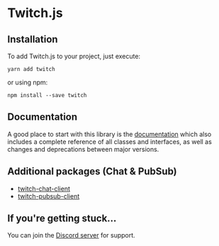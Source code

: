 # Twitch.js

## Installation

To add Twitch.js to your project, just execute:

	yarn add twitch

or using npm:

	npm install --save twitch

## Documentation

A good place to start with this library is the [documentation](https://d-fischer.github.io/twitch)
which also includes a complete reference of all classes and interfaces, as well as changes and deprecations between major versions.

## Additional packages (Chat & PubSub)

- [twitch-chat-client](https://d-fischer.github.io/twitch-chat-client)
- [twitch-pubsub-client](https://d-fischer.github.io/twitch-pubsub-client)

## If you're getting stuck...

You can join the [Discord server](https://discord.gg/b9ZqMfz) for support.
